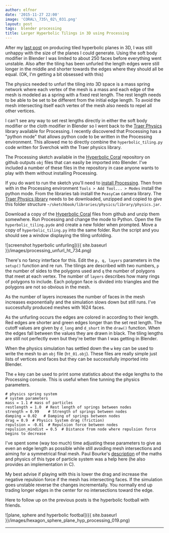 ```yaml
---
author: elfnor
date: '2015-11-27 22:00'
image: 'CORAL\_735\_02\_031.png'
layout: post
tags:  blender processing
title: Larger Hyperbolic Tilings in 3D using Processing
---
```


After my [last post](%7Bfilename%7Dhyperbolic_tilings.md) on producing tiled hyperbolic planes in 3D, I was still unhappy with the size of the planes I could generate. Using the soft body modifier in Blender I was limited to about 250 faces before everything went unstable. Also after the tiling has been unfurled the length edges were still longer in the middle and shorter towards the edges where they should all be equal. (OK, I\'m getting a bit obsessed with this)

The physics needed to unfurl the tiling into 3D space is a mass spring network where each vertex of the mesh is a mass and each edge of the mesh is modeled as a spring with a fixed rest length. The rest length needs to be able to be set to be different from the initial edge length. To avoid the mesh intersecting itself each vertex of the mesh also needs to repel all other vertices.

I can\'t see any way to set rest lengths directly in either the soft body modifier or the cloth modifier in Blender so I went back to the [Traer Physics](http://murderandcreate.com/physics/) library available for Processing. I recently discovered that Processing has a \"python mode\" that allows python code to be written in the Processing environment. This allowed me to directly combine the `hyperbolic_tiling.py` code written for Sverchok with the Traer physics library.

The Processing sketch available in the [Hyperbolic Coral](https://github.com/elfnor/hyperbolic_coral) repository on github outputs `obj` files that can easily be imported into Blender. I\'ve included a number of these files in the repository in case anyone wants to play with them without installing Processing.

If you do want to run the sketch you\'ll need to [install Processing](https://processing.org/). Then from with in the Processing environment `Tools > Add Tool... > Modes` install the python mode. From the libraries tab install the `PeasyCam` camera library. The [Traer Physics library](http://murderandcreate.com/physics/) needs to be downloaded, unzipped and copied to give this folder structure `~/sketchbook/libraries/physics/library/physics.jar`.

Download a copy of the [Hyperbolic Coral](https://github.com/elfnor/hyperbolic_coral) files from github and unzip them somewhere. Run Processing and change the mode to Python. Open the file `hyperbolic_tiling.pyde` and create a new folder when prompted. Move a copy of `hyperbolic_tiling.py` into the same folder. Run the script and you should see a window displaying the tiling unfolding.

![screenshot hyperbolic unfurling]({{ site.baseurl }}/images/processing_unfurl_ht_734.png)

There\'s no fancy interface for this. Edit the `p, q, layers` parameters in the `setup()` function and re run. The tilings are described with two numbers, `p` the number of sides to the polygons used and `q` the number of polygons that meet at each vertex. The number of `layers` describes how many rings of polygons to include. Each polygon face is divided into triangles and the polygons are not so obvious in the mesh.

As the number of layers increases the number of faces in the mesh increases exponentially and the simulation slows down but still runs. I\'ve successfully produced meshes with 1624 faces.

As the unfurling occurs the edges are colored in according to their length. Red edges are shorter and green edges longer than the set rest length. The cutoff values are given by `d_long` and `d_short` in the `draw()` function. When the edges fall between the values they are drawn in black. The tiling lengths are still not perfectly even but they\'re better than I was getting in Blender.

When the physics simulation has settled down the `w` key can be used to write the mesh to an `obj` file (`ht_01.obj`). These files are really simple just lists of vertices and faces but they can be successfully imported into Blender.

The `e` key can be used to print some statistics about the edge lengths to the Processing console. This is useful when fine tunning the physics parameters.

    # physics spring system  
    # system parameters
    mass = 1.1 # mass of particles
    restlength = 1.0  # Rest length of springs between nodes
    strength = 0.99    # Strength of springs between nodes
    damping = 0.02   # Damping of springs between nodes
    drag = 0.9  # Physics System drag (friction) 
    repulsion = -0.01  # Repulsion force between nodes
    repulsion_mindist = 0.5  # Distance from node where repulsion force begins to decrease

I\'ve spent some (way too much) time adjusting these parameters to give as even an edge length as possible while still avoiding mesh intersections and aiming for a symmetrical final mesh. Paul Bourke\'s [description](http://paulbourke.net/miscellaneous/particle/) of the maths and physics of this type of particle system was a help here (he also provides an implementation in C).

My best advise if playing with this is lower the drag and increase the negative repulsion force if the mesh has intersecting faces. If the simulation goes unstable reverse the changes incrementally. You normally end up trading longer edges in the center for no intersections toward the edge.

Here to follow up on the previous posts is the hyperbolic football with friends.

![plane, sphere and hyperbolic footbal]({{ site.baseurl }}/images/hexagon_sphere_plane_hyp_processing_019.png)

------------------------------------------------------------------------
